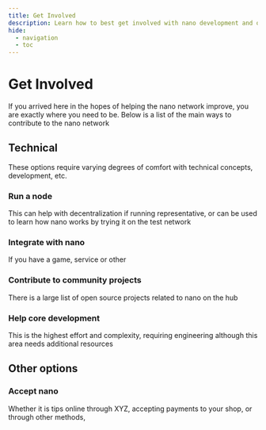 ```yaml
---
title: Get Involved
description: Learn how to best get involved with nano development and other activities
hide:
  - navigation
  - toc
---
```


# Get Involved

If you arrived here in the hopes of helping the nano network improve, you are exactly where you need to be. Below is a list of the main ways to contribute to the nano network

## Technical

These options require varying degrees of comfort with technical concepts, development, etc.

### Run a node 
This can help with decentralization if running representative, or can be used to learn how nano works by trying it on the test network

### Integrate with nano
If you have a game, service or other 

### Contribute to community projects
There is a large list of open source projects related to nano on the hub

### Help core development
This is the highest effort and complexity, requiring engineering  although this area needs additional resources

## Other options

### Accept nano
Whether it is tips online through XYZ, accepting payments to your shop, or through other methods, 

